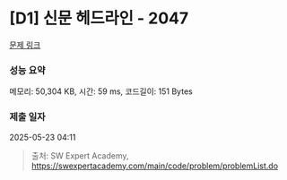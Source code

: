 # [D1] 신문 헤드라인 - 2047 

[문제 링크](https://swexpertacademy.com/main/code/problem/problemDetail.do?contestProbId=AV5QKsLaAy0DFAUq) 

### 성능 요약

메모리: 50,304 KB, 시간: 59 ms, 코드길이: 151 Bytes

### 제출 일자

2025-05-23 04:11



> 출처: SW Expert Academy, https://swexpertacademy.com/main/code/problem/problemList.do